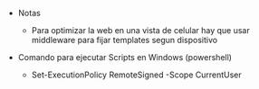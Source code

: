 - Notas
    - Para optimizar la web en una vista de celular hay que usar middleware para fijar templates segun dispositivo









- Comando para ejecutar Scripts en Windows (powershell)
    - Set-ExecutionPolicy RemoteSigned -Scope CurrentUser